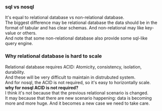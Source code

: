 ### sql vs nosql
It's equal to relational database vs non-relational database.  
The biggest difference may be relational database the data should be in the format of tabular and has clear schemas. And non-relational may like key-value or others.  
And note that some non-relational database also provide some sql-like query engine.

### Why relational database is hard to scale 
Relational database requires ACID: Atomicity, consistency, isolation, durability.  
And these will be very difficult to maintain in distrubuted system.  
And for nosql, the ACID is not required, so it's easy to horizontally scale.  
**why for nosql ACID is not required?**  
I think it's not because that the previous relational scenario is changed.  
It may because that there are new scenario happening: data is becoming more and more huge. And it becomes a new case we need to take care.
